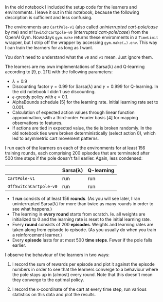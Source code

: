 In the old notebook I included the setup code for the learners and environments.
I leave it out in this notebook, because the following description is sufficient
and less confusing.

The environments are `CartPole-v1` (also called *uninterrupted cart-pole/case*
by me) and `OffSwitchCartpole-v0` (*interrupted cart-pole/case*) from the OpenAI
Gym. Nowadays `gym.make` returns these environments in a `TimeLimit` wrapper,
but I strip off the wrapper by accessing `gym.make(…).env`. This way I can train
the learners for as long as I want.

You don't need to understand what the `v0` and `v1` mean. Just ignore them.

The learners are my own implementations of Sarsa(λ) and Q-learning according to
[9, p. 211] with the following parameters:

- $\lambda = 0.9$
- Discounting factor $\gamma = 0.99$ for Sarsa(λ) and $\gamma = 0.999$ for
  Q-learning. In the old notebook I didn't use discounting.
- $\epsilon$-greedy policy with $\epsilon = 0.1$.
- AlphaBounds schedule [5] for the learning rate. Initial learning rate set to
  $0.001$.
- Calculation of expected action values through linear function approximation,
  with a third-order Fourier basis [4] for mapping observations to features.
- If actions are tied in expected value, the tie is broken randomly. In the old
  notebook ties were broken deterministically (select action 0), which led to
  asymmetric cart movement patterns.

I run each of the learners on each of the environments for at least 156 training
rounds, each comprising 200 episodes that are terminated after 500 time steps if
the pole doesn't fall earlier. Again, less condensed:

|                      |Sarsa(λ)|Q-learning|
|----------------------|--------|----------|
|`CartPole-v1`         |run     |run       |
|`OffSwitchCartpole-v0`|run     |run       |

 * 1 **run** consists of at least 156 **rounds**. (As you will see later, I ran
   uninterrupted Sarsa(λ) for more than twice as many rounds in order to see
   what happens.)
 * The learning in **every round** starts from scratch. Ie. all weights are
   initialized to 0 and the learning rate is reset to the initial learning rate.
 * Every **round** consists of 200 **episodes**. Weights and learning rates are
   taken along from episode to episode. (As you usually do when you train a
   reinforcement learner.)
 * Every **episode** lasts for at most 500 **time steps**. Fewer if the pole
   falls earlier.

I observe the behaviour of the learners in two ways:

  1. I record the sum of rewards per episode and plot it against the episode
  numbers in order to see that the learners converge to a behaviour where the
  pole stays up in (almost) every round. Note that this doesn't mean they
  converge to the optimal policy.

  2. I record the x-coordinate of the cart at every time step, run various
  statistics on this data and plot the results.
